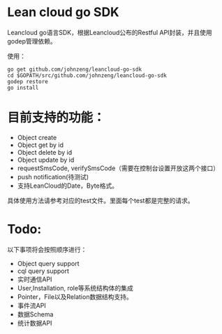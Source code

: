 # Lean cloud go SDK

Leancloud go语言SDK，根据Leancloud公布的Restful API封装，并且使用godep管理依赖。

使用：

```shell
go get github.com/johnzeng/leancloud-go-sdk
cd $GOPATH/src/github.com/johnzeng/leancloud-go-sdk
godep restore
go install
```

# 目前支持的功能：
- Object create
- Object get by id
- Object delete by id
- Object update by id
- requestSmsCode, verifySmsCode（需要在控制台设置开放这两个接口）
- push notification(待测试)
- 支持LeanCloud的Date，Byte格式。

具体使用方法请参考对应的test文件。里面每个test都是完整的请求。


# Todo:
以下事项将会按照顺序进行：

- Object query support
- cql query support
- 实时通信API
- User,Installation, role等系统结构体的集成
- Pointer，File以及Relation数据结构支持。
- 事件流API
- 数据Schema
- 统计数据API


